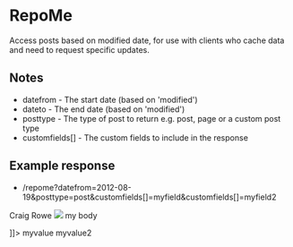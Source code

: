 # RepoMe

Access posts based on modified date, for use with clients who cache data and need to request specific updates.

## Notes

* datefrom - The start date (based on 'modified')
* dateto - The end date (based on 'modified')
* posttype - The type of post to return e.g. post, page or a custom post type
* customfields[] - The custom fields to include in the response

## Example response

* /repome?datefrom=2012-08-19&posttype=post&customfields[]=myfield&customfields[]=myfield2

<?xml version="1.0" encoding="UTF-8" ?>
<posts>
	<post id="4" url="http://www.mywordpress.com/myarticle" modified="2012-08-09 13:41:45" published="2012-08-13 12:00:47">
		<title>My Article</title>
		<author>Craig Rowe</author>
		<image src="http://www.mywordpress.com/myfeatureimage.jpg" />
		<abstract><![CDATA[My abstract]]></abstract>
		<body><![CDATA[<p>my body</p>]]></body>
		<categories value="articles featured"></categories>
		<fields>
			<myfield>myvalue</myfield>
			<myfield2>myvalue2</myfield2>
		</fields>
	</post>
	<post id="1" status="deleted"></post>
	<post id="2" status="unpublished"></post>
	<post id="3" status="unpublished">
</posts>